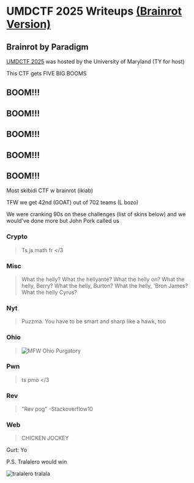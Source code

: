 # UMDCTF 2025 Writeups [(Brainrot Version)](https://www.youtube.com/watch?v=FcuKx5edMP4&ab_channel=Macchedici%F0%9D%97%AB)
## Brainrot by Paradigm

[UMDCTF 2025](https://umdctf.io/) was hosted by the University of Maryland (TY for host) 

This CTF gets FIVE BIG BOOMS

## BOOM!!!
## BOOM!!!
## BOOM!!!
## BOOM!!!
## BOOM!!!

Most skibidi CTF w brainrot (ikiab) 

TFW we get 42nd (GOAT) out of 702 teams (L bozo)

We were cranking 90s on these challenges (list of skins below) and we would've done more but John Pork called us

### **Crypto**  
> Ts js math fr </3

### **Misc**  
> What the helly? What the hellyanté? What the helly on? What the helly, Berry? What the helly, Burton? What the helly, 'Bron James? What the helly Cyrus?

### **Nyt**  
> Puzzma. You have to be smart and sharp like a hawk, too

### **Ohio**
> ![MFW Ohio Purgatory](https://images7.memedroid.com/images/UPLOADED328/638e2c51b3ced.jpeg)

### **Pwn**
> ts pmo </3

### **Rev**
> "Rev pog" -Stackoverflow10

### **Web**
> CHICKEN JOCKEY 

Gurt: Yo

P.S. Tralalero would win

![tralalero tralala](https://static.wikia.nocookie.net/brainrotnew/images/a/ac/Tralalero_tralala.jpg/revision/latest?cb=20250321131418)